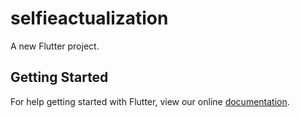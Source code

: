 # selfieactualization

A new Flutter project.

## Getting Started

For help getting started with Flutter, view our online
[documentation](https://flutter.io/).
